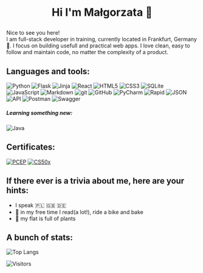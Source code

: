# <p align=center>Hi I'm Małgorzata 👋</p>

Nice to see you here!  
I am full-stack developer in training, currently located in Frankfurt, Germany 🥨. I focus on building usefull and practical web apps. I love clean, easy to follow and maintain code, no matter the complexity of a product. 

## Languages and tools:
![Python](https://img.shields.io/badge/Python-FFD43B?style=for-the-badge&logo=python&logoColor=blue)
![Flask](https://img.shields.io/badge/Flask-000000?style=for-the-badge&logo=flask&logoColor=white)
![Jinja](https://img.shields.io/badge/jinja-white.svg?style=for-the-badge&logo=jinja&logoColor=black)
![React](https://img.shields.io/badge/React-61DAFB?style=for-the-badge&logo=react&logoColor=black)
![HTML5](https://img.shields.io/badge/html5-%23E34F26.svg?style=for-the-badge&logo=html5&logoColor=white)
![CSS3](https://img.shields.io/badge/css3-%231572B6.svg?style=for-the-badge&logo=css3&logoColor=white)
![SQLite](https://img.shields.io/badge/sqlite-%2307405e.svg?style=for-the-badge&logo=sqlite&logoColor=white)
![JavaScript](https://img.shields.io/badge/javascript-%23323330.svg?style=for-the-badge&logo=javascript&logoColor=%23F7DF1E)
![Markdown](https://img.shields.io/badge/Markdown-000000?style=for-the-badge&logo=markdown&logoColor=white)
![git](https://img.shields.io/badge/git-F05032?style=for-the-badge&logo=git&logoColor=white)
![GitHub](https://img.shields.io/badge/GitHub-181717?style=for-the-badge&logo=GitHub&logoColor=white)
![PyCharm](https://img.shields.io/badge/PyCharm-000000?style=for-the-badge&logo=PyCharm&logoColor=white)
![Rapid](https://img.shields.io/badge/Rapid-0055DA?style=for-the-badge&logo=Rapid&logoColor=white)
![JSON](https://img.shields.io/badge/JSON-000000?style=for-the-badge&logo=JSON&logoColor=white)
![API](https://img.shields.io/badge/API-2596BE?style=for-the-badge&logo=API&logoColor=white)
![Postman](https://img.shields.io/badge/Postman-FF6C37?style=for-the-badge&logo=Postman&logoColor=white)
![Swagger](https://img.shields.io/badge/Swagger-85EA2D?style=for-the-badge&logo=Swagger&logoColor=white)

##### Learning something new:

![Java](https://img.shields.io/badge/java-%23ED8B00.svg?style=for-the-badge&logo=openjdk&logoColor=white)

## Certificates:

[![PCEP](https://img.shields.io/badge/PCEP-803300?style=for-the-badge&logo=PCEP&logoColor=white)](https://verify.openedg.org/?id=M8Ns.8hLt.M9ST)
[![CS50x](https://img.shields.io/badge/CS50x-fddb33?style=for-the-badge&logo=CS50x&logoColor=white)](https://courses.edx.org/certificates/0848ca3c05b14fe68b0371669971c25c)


## If there ever is a trivia about me, here are your hints:
- I speak 🇵🇱 🇬🇧 🇩🇪
- 📖 in my free time I read(a lot!), ride a bike and bake
- 🌱 my flat is full of plants


## A bunch of stats:

![Top Langs](https://github-readme-stats.vercel.app/api/top-langs/?username=malgokiel&layout=compact&bg_color=555555&text_color=ffffff&hide_border=true&title_color=83b6c0)

![Visitors](https://api.visitorbadge.io/api/VisitorHit?user=malgokiel&repo=malgokiel&countColor=%2383b6c0)

<!--
**malgokiel/malgokiel** is a ✨ _special_ ✨ repository because its `README.md` (this file) appears on your GitHub profile.

Here are some ideas to get you started:

- 🔭 I’m currently working on ...
- 🌱 I’m currently learning ...
- 👯 I’m looking to collaborate on ...
- 🤔 I’m looking for help with ...
- 💬 Ask me about ...
- 📫 How to reach me: ...
- 😄 Pronouns: ...
- ⚡ Fun fact: ...
-->
